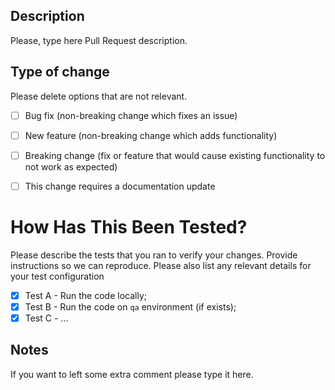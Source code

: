 ## Description

 Please, type here Pull Request description.


## Type of change

 Please delete options that are not relevant.

 - [ ] Bug fix (non-breaking change which fixes an issue)
 - [ ] New feature (non-breaking change which adds functionality)
 - [ ] Breaking change (fix or feature that would cause existing functionality to not work as expected)
 - [ ] This change requires a documentation update


# How Has This Been Tested?

 Please describe the tests that you ran to verify your changes. Provide instructions so we can reproduce. Please also list any relevant details for your test configuration

 - [x] Test A - Run the code locally;
 - [x] Test B - Run the code on `qa` environment (if exists);
 - [x] Test C - ...

## Notes

 If you want to left some extra comment please type it here.
